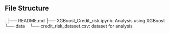 ## File Structure
.
├── README.md
├── XGBoost_Credit_risk.ipynb: Analysis using XGBoost
└── data
   └── credit_risk_dataset.csv: dataset for analysis



